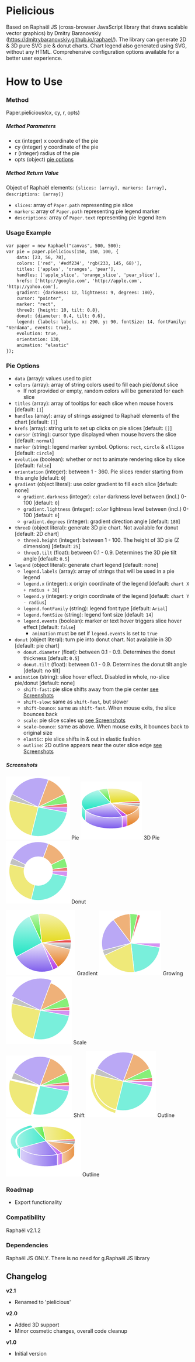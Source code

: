 Pielicious
=========

Based on Raphaël JS (cross-browser JavaScript library that draws scalable vector graphics) by Dmitry Baranovskiy (https://dmitrybaranovskiy.github.io/raphael/).
The library can generate 2D & 3D pure SVG pie & donut charts. Chart legend also generated using SVG, without any HTML.
Comprehensive configuration options available for a better user experience.

How to Use
==========

### Method
Paper.pielicious(cx, cy, r, opts)

##### Method Parameters
 - cx (integer) x coordinate of the pie
 - cy (integer) y coordinate of the pie
 - r (integer) radius of the pie
 - opts (object) [pie options](#pie-options)
 
##### Method Return Value 
Object of Raphaël elements: `{slices: [array], markers: [array], descriptions: [array]}`
- `slices`: array of `Paper.path` representing pie slice
- `markers`: array of `Paper.path` representing pie legend marker 
- `descriptions`: array of `Paper.text` representing pie legend item

### Usage Example
```
var paper = new Raphael("canvas", 500, 500);
var pie = paper.pielicious(150, 150, 100, {
    data: [23, 56, 78],
    colors: ['red', '#edf234', 'rgb(233, 145, 68)'],
    titles: ['apples', 'oranges', 'pear'],
    handles: ['apple_slice', 'orange_slice', 'pear_slice'],
    hrefs: ['http://google.com', 'http://apple.com', 'http://yahoo.com'],
    gradient: {darkness: 12, lightness: 9, degrees: 180},
    cursor: "pointer",
    marker: "rect",
    threeD: {height: 10, tilt: 0.8},
    donut: {diameter: 0.4, tilt: 0.6},
    legend: {labels: labels, x: 290, y: 90, fontSize: 14, fontFamily: "Verdana", events: true},
    evolution: true,
    orientation: 130,
    animation: "elastic"
});
```
### Pie Options

- `data` (array): values used to plot
- `colors` (array): array of string colors used to fill each pie/donut slice
    - If not provided or empty, random colors will be generated for each slice
- `titles` (array): array of tooltips for each slice when mouse hovers [default: `[]`]
- `handles` (array): array of strings assigned to Raphaël elements of the chart [default: `[]`]
- `hrefs` (array): string urls to set up clicks on pie slices [default: `[]`]
- `cursor` (string): cursor type displayed when mouse hovers the slice [default: `normal`]
- `marker` (string): legend marker symbol. Options: `rect`, `circle` & `ellipse` [default: `circle`]
- `evolution` (boolean): whether or not to animate rendering slice by slice [default: `false`]
- `orientation` (integer): between 1 - 360. Pie slices render starting from this angle [default: `0`]
- `gradient` (object literal): use color gradient to fill each slice [default: none]
    - `gradient.darkness` (integer): `color` darkness level between (incl.) 0-100 [default: `0`]
    - `gradient.lightness` (integer): `color` lightness level between (incl.) 0-100 [default: `0`]
    - `gradient.degrees` (integer): gradient direction angle [default: `180`]
- `threeD` (object literal): generate 3D pie chart. Not available for donut [default: 2D chart]
    - `threeD.height` (integer): between 1 - 100. The height of 3D pie (Z dimension) [default: `25`]
    - `threeD.tilt` (float): between 0.1 - 0.9. Determines the 3D pie tilt angle [default: `0.5`]
- `legend` (object literal): generate chart legend [default: none]
    - `legend.labels` (array): array of strings that will be used in a pie legend
    - `legend.x` (integer): x origin coordinate of the legend [default: `chart X + radius + 30`]
    - `legend.y` (integer): y origin coordinate of the legend [default: `chart Y - radius`]
    - `legend.fontFamily` (string): legend font type [default: `Arial`]
    - `legend.fontSize` (string): legend font size [default: `14`]
    - `legend.events` (boolean): marker or text hover triggers slice hover effect [default: `false`]
        - `animation` must be set if `legend.events` is set to `true`
- `donut` (object literal): turn pie into donut chart. Not available in 3D [default: pie chart]
    - `donut.diameter` (float): between 0.1 - 0.9. Determines the donut thickness [default: `0.5`]
    - `donut.tilt` (float): between 0.1 - 0.9. Determines the donut tilt angle [default: no tilt]
- `animation` (string): slice hover effect. Disabled in whole, no-slice pie/donut [default: none]
    - `shift-fast`: pie slice shifts away from the pie center [see Screenshots](#screenshots)
    - `shift-slow`: same as `shift-fast`, but slower
    - `shift-bounce`: same as `shift-fast`. When mouse exits, the slice bounces back
    - `scale`: pie slice scales up [see Screenshots](#screenshots)
    - `scale-bounce`: same as above. When mouse exits, it bounces back to original size
    - `elastic`: pie slice shifts in & out in elastic fashion
    - `outline`: 2D outline appears near the outer slice edge [see Screenshots](#screenshots)

##### Screenshots
![Pie](screenshots/pie.png?raw=true) Pie
![3D Pie](screenshots/3d.png?raw=true) 3D Pie
![Donut](screenshots/donut.png?raw=true) Donut

![Gradient](screenshots/gradient.png?raw=true) Gradient
![Growing](screenshots/growing.png?raw=true) Growing
![Scale](screenshots/scale.png?raw=true) Scale

![Shift](screenshots/shift.png?raw=true) Shift
![Outline](screenshots/outline.png?raw=true) Outline
![Outline](screenshots/3d-outline.png?raw=true) Outline

### Roadmap
 * Export functionality

### Compatibility
Raphaël v2.1.2

### Dependencies
Raphaël JS ONLY. There is no need for g.Raphaël JS library

Changelog
-----

**v2.1**

 * Renamed to 'pielicious'

**v2.0**

 * Added 3D support
 * Minor cosmetic changes, overall code cleanup

**v1.0**

 * Initial version
